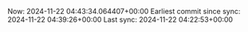 Now: 2024-11-22 04:43:34.064407+00:00 Earliest commit since sync: 2024-11-22 04:39:26+00:00 Last sync: 2024-11-22 04:22:53+00:00
